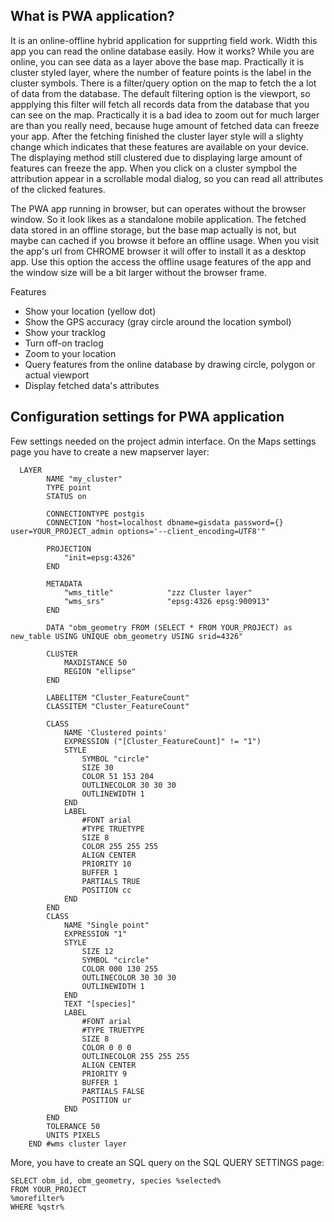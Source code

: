 What is PWA application?
------------------------

It is an online-offline hybrid application for supprting field work. Width this app you can read the online database easily. How it works? 
While you are online, you can see data as a layer above the base map. Practically it is cluster styled layer, where the number of feature points is the label
in the cluster symbols. There is a filter/query option on the map to fetch the a lot of data from the database. The default filtering option is the viewport, 
so appplying this filter will fetch all records data from the database that you can see on the map. Practically it is a bad idea to zoom out for much larger are
than you really need, because huge amount of fetched data can freeze your app. After the fetching finished the cluster layer style will a slighty change which
indicates that these features are available on your device. The displaying method still clustered due to displaying large amount of features can freeze the app.
When you click on a cluster sympbol the attribution appear in a scrollable modal dialog, so you can read all attributes of the clicked features.

The PWA app running in browser, but can operates without the browser window. So it look likes as a standalone mobile application. The fetched data stored in an offline 
storage, but the base map actually is not, but maybe can cached if you browse it before an offline usage.
When you visit the app's url from CHROME browser it will offer to install it as a desktop app. Use this option the access the offline usage features of the app and
the window size will be a bit larger without the browser frame.

Features
- Show your location (yellow dot)
- Show the GPS accuracy (gray circle around the location symbol)
- Show your tracklog
- Turn off-on traclog
- Zoom to your location
- Query features from the online database by drawing circle, polygon or actual viewport
- Display fetched data's attributes



Configuration settings for PWA application
------------------------------------------

Few settings needed on the project admin interface.
On the Maps settings page you have to create a new mapserver layer:

```
  LAYER
        NAME "my_cluster"
        TYPE point
        STATUS on

        CONNECTIONTYPE postgis
        CONNECTION "host=localhost dbname=gisdata password={} user=YOUR_PROJECT_admin options='--client_encoding=UTF8'"

        PROJECTION
            "init=epsg:4326"
        END

        METADATA
            "wms_title"            "zzz Cluster layer"
            "wms_srs"              "epsg:4326 epsg:900913"
        END

        DATA "obm_geometry FROM (SELECT * FROM YOUR_PROJECT) as new_table USING UNIQUE obm_geometry USING srid=4326"

        CLUSTER
            MAXDISTANCE 50
            REGION "ellipse"
        END

        LABELITEM "Cluster_FeatureCount"
        CLASSITEM "Cluster_FeatureCount"

        CLASS
            NAME 'Clustered points'
            EXPRESSION ("[Cluster_FeatureCount]" != "1")
            STYLE
                SYMBOL "circle"
                SIZE 30
                COLOR 51 153 204
                OUTLINECOLOR 30 30 30
                OUTLINEWIDTH 1
            END
            LABEL
                #FONT arial
                #TYPE TRUETYPE
                SIZE 8
                COLOR 255 255 255
                ALIGN CENTER
                PRIORITY 10
                BUFFER 1
                PARTIALS TRUE
                POSITION cc
            END
        END
        CLASS
            NAME "Single point"
            EXPRESSION "1"
            STYLE
                SIZE 12
                SYMBOL "circle"
                COLOR 000 130 255
                OUTLINECOLOR 30 30 30
                OUTLINEWIDTH 1
            END
            TEXT "[species]"
            LABEL
                #FONT arial
                #TYPE TRUETYPE
                SIZE 8
                COLOR 0 0 0
                OUTLINECOLOR 255 255 255
                ALIGN CENTER
                PRIORITY 9
                BUFFER 1
                PARTIALS FALSE
                POSITION ur
            END
        END
        TOLERANCE 50
        UNITS PIXELS
    END #wms cluster layer
```
More, you have to create an SQL query on the SQL QUERY SETTINGS page:

```
SELECT obm_id, obm_geometry, species %selected% 
FROM YOUR_PROJECT 
%morefilter%
WHERE %qstr%
```


